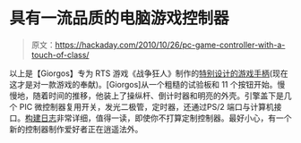 # 具有一流品质的电脑游戏控制器

> 原文：<https://hackaday.com/2010/10/26/pc-game-controller-with-a-touch-of-class/>

以上是【Giorgos】专为 RTS 游戏《战争狂人》制作的[特别设计的游戏手柄](http://pcbheaven.com/projectpages/Men_Of_War_Game_Console/)(现在这才是对一款游戏的奉献)。[Giorgos]从一个粗糙的试验板和 11 个按钮开始。慢慢地，随着时间的推移，他装上了操纵杆、倒计时器和明亮的外壳。引擎盖下是几个 PIC 微控制器复用开关，发光二极管，定时器，还通过PS/2 端口与计算机接口。[构建日志](http://pcbheaven.com/projectpages/Men_Of_War_Game_Console/?topic=worklog)非常详细，值得一读，即使你不打算定制控制器。最好小心，有一个新的控制器制作爱好者正在逍遥法外。